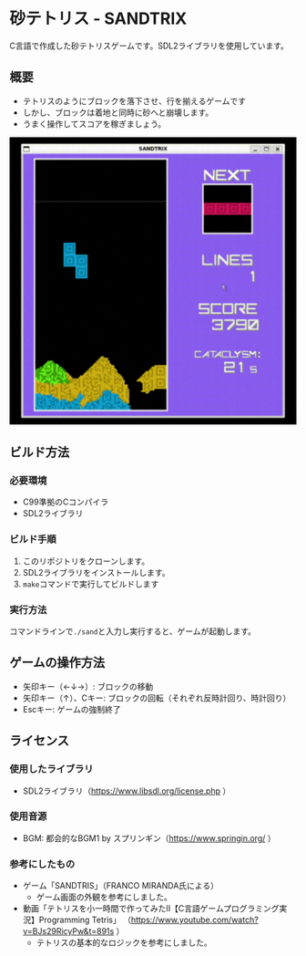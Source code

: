 # 砂テトリス - SANDTRIX

C言語で作成した砂テトリスゲームです。SDL2ライブラリを使用しています。

## 概要

- テトリスのようにブロックを落下させ、行を揃えるゲームです
- しかし、ブロックは着地と同時に砂へと崩壊します。
- うまく操作してスコアを稼ぎましょう。

![砂テトリスプレイ動画](./.github/gameplay.gif)

## ビルド方法
### 必要環境

- C99準拠のCコンパイラ
- SDL2ライブラリ

### ビルド手順

1. このリポジトリをクローンします。
2. SDL2ライブラリをインストールします。
3. `make`コマンドで実行してビルドします

### 実行方法

コマンドラインで`./sand`と入力し実行すると、ゲームが起動します。

## ゲームの操作方法

- 矢印キー（←↓→）: ブロックの移動
- 矢印キー（↑）、Cキー: ブロックの回転（それぞれ反時計回り、時計回り）
- Escキー: ゲームの強制終了

## ライセンス

### 使用したライブラリ

- SDL2ライブラリ（https://www.libsdl.org/license.php ）

### 使用音源

- BGM: 都会的なBGM1 by スプリンギン（https://www.springin.org/ ）

### 参考にしたもの

- ゲーム「SANDTRIS」（FRANCO MIRANDA氏による）
    - ゲーム画面の外観を参考にしました。
- 動画「テトリスを小一時間で作ってみたⅡ【C言語ゲームプログラミング実況】Programming Tetris」
（https://www.youtube.com/watch?v=BJs29RicyPw&t=891s ）
    - テトリスの基本的なロジックを参考にしました。
